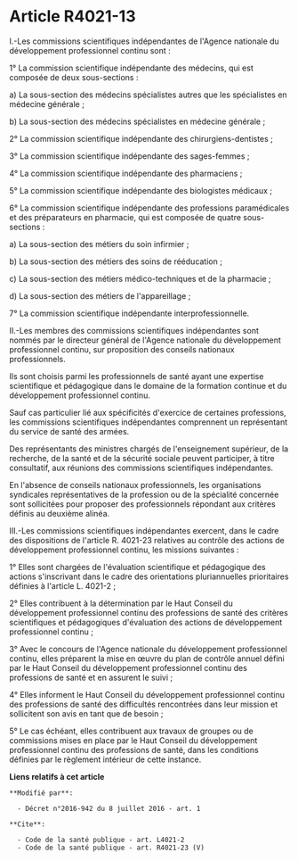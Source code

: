 # Article R4021-13

I.-Les commissions scientifiques indépendantes de l'Agence nationale du développement professionnel continu sont : 

1° La commission scientifique indépendante des médecins, qui est composée de deux sous-sections : 

a) La sous-section des médecins spécialistes autres que les spécialistes en médecine générale ; 

b) La sous-section des médecins spécialistes en médecine générale ; 

2° La commission scientifique indépendante des chirurgiens-dentistes ; 

3° La commission scientifique indépendante des sages-femmes ; 

4° La commission scientifique indépendante des pharmaciens ; 

5° La commission scientifique indépendante des biologistes médicaux ; 

6° La commission scientifique indépendante des professions paramédicales et des préparateurs en pharmacie, qui est composée
de quatre sous-sections : 

a) La sous-section des métiers du soin infirmier ; 

b) La sous-section des métiers des soins de rééducation ; 

c) La sous-section des métiers médico-techniques et de la pharmacie ; 

d) La sous-section des métiers de l'appareillage ; 

7° La commission scientifique indépendante interprofessionnelle. 

II.-Les membres des commissions scientifiques indépendantes sont nommés par le directeur général de l'Agence nationale du
développement professionnel continu, sur proposition des conseils nationaux professionnels. 

Ils sont choisis parmi les professionnels de santé ayant une expertise scientifique et pédagogique dans le domaine de la
formation continue et du développement professionnel continu. 

Sauf cas particulier lié aux spécificités d'exercice de certaines professions, les commissions scientifiques indépendantes
comprennent un représentant du service de santé des armées. 

Des représentants des ministres chargés de l'enseignement supérieur, de la recherche, de la santé et de la sécurité sociale
peuvent participer, à titre consultatif, aux réunions des commissions scientifiques indépendantes. 

En l'absence de conseils nationaux professionnels, les organisations syndicales représentatives de la profession ou de la
spécialité concernée sont sollicitées pour proposer des professionnels répondant aux critères définis au deuxième alinéa. 

III.-Les commissions scientifiques indépendantes exercent, dans le cadre des dispositions de l'article R. 4021-23 relatives
au contrôle des actions de développement professionnel continu, les missions suivantes : 

1° Elles sont chargées de l'évaluation scientifique et pédagogique des actions s'inscrivant dans le cadre des orientations
pluriannuelles prioritaires définies à l'article L. 4021-2 ; 

2° Elles contribuent à la détermination par le Haut Conseil du développement professionnel continu des professions de santé
des critères scientifiques et pédagogiques d'évaluation des actions de développement professionnel continu ; 

3° Avec le concours de l'Agence nationale du développement professionnel continu, elles préparent la mise en œuvre du plan de
contrôle annuel défini par le Haut Conseil du développement professionnel continu des professions de santé et en assurent le
suivi ; 

4° Elles informent le Haut Conseil du développement professionnel continu des professions de santé des difficultés
rencontrées dans leur mission et sollicitent son avis en tant que de besoin ; 

5° Le cas échéant, elles contribuent aux travaux de groupes ou de commissions mises en place par le Haut Conseil du
développement professionnel continu des professions de santé, dans les conditions définies par le règlement intérieur de
cette instance.

**Liens relatifs à cet article**

	**Modifié par**:

	  - Décret n°2016-942 du 8 juillet 2016 - art. 1

	**Cite**:

	  - Code de la santé publique - art. L4021-2
	  - Code de la santé publique - art. R4021-23 (V)
